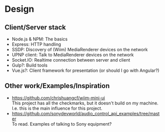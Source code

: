 # Design

## Client/Server stack

- Node.js & NPM: The basics
- Express: HTTP handling
- SSDP: Discovery of (Wiim) MediaRenderer devices on the network
- UPNP client: Talk to MediaRenderer devices on the network
- Socket.IO: Realtime connection between server and client
- Gulp?: Build tools
- Vue.js?: Client framework for presentation (or should I go with Angular?)

## Other work/Examples/Inspiration

- https://github.com/chrishuangcf/wiim-mini-ui  
  This project has all the checkmarks, but it doesn't build on my machine. I.e. this is the main influence for this project.
- https://github.com/sonydevworld/audio_control_api_examples/tree/master  
  To read. Examples of talking to Sony equipment?
